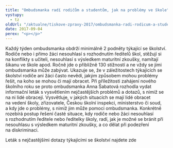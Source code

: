 ```yaml
---
title: "Ombudsmanka radí rodičům a studentům, jak na problémy ve škole"
vystupy:
  - tz
oldUrl: "/aktualne/tiskove-zpravy-2017/ombudsmanka-radi-rodicum-a-studentum-jak-na-problemy-ve-skole"
date: 2017-09-04
perex: "<p></p>"
---
```


<!-- imported from the old website -->

<p>Každý týden ombudsmanka obdrží minimálně 2 podněty týkající se školství. Rodiče nebo i přímo žáci nesouhlasí s rozhodnutím ředitelů škol, stěžují si na konflikty s učiteli, nesouhlasí s výsledkem maturitní zkoušky, namítají šikanu ve škole apod. Ročně jde o přibližně 130 stížností a ne vždy se jimi ombudsmanka může zabývat. Ukazuje se, že v záležitostech týkajících se školství rodiče ani žáci často nevědí, jakým způsobem mohou problémy řešit, na koho se mohou či mají obracet. Při příležitosti zahájení nového školního roku se proto ombudsmanka Anna Šabatová rozhodla vydat informační leták s vysvětlením nejčastějších problémů a dotazů, s nimiž se na ni lidé obracejí. Vysvětluje, v jakých situacích se mají lidé obracet na vedení školy, zřizovatele, Českou školní inspekci, ministerstvo či soud, a kdy jde o problémy, s nimiž jim může pomoci ombudsmanka. Konkrétně rozebírá postup řešení časté situace, kdy rodiče nebo žáci nesouhlasí s rozhodnutím ředitele nebo ředitelky školy, radí, jak je možné se bránit při nesouhlasu s výsledkem maturitní zkoušky, a co dělat při podezření na diskriminaci.</p> Leták s nejčastějšími dotazy týkajícími se školství najdete zde
